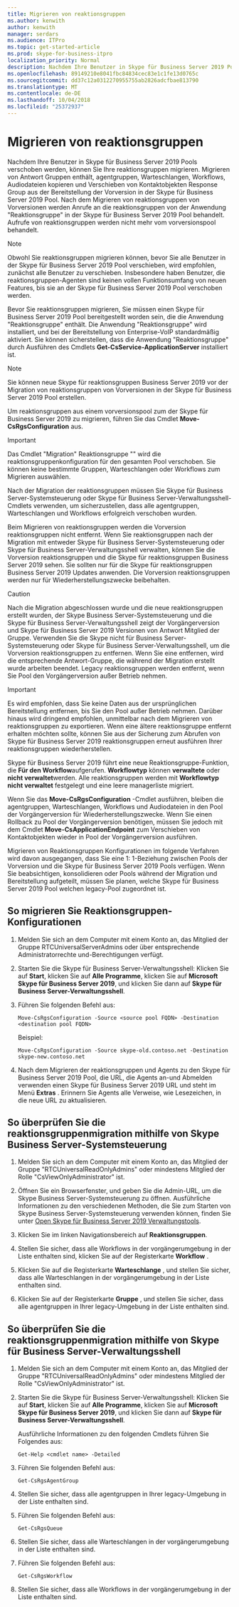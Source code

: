 ```yaml
---
title: Migrieren von reaktionsgruppen
ms.author: kenwith
author: kenwith
manager: serdars
ms.audience: ITPro
ms.topic: get-started-article
ms.prod: skype-for-business-itpro
localization_priority: Normal
description: Nachdem Ihre Benutzer in Skype für Business Server 2019 Pools verschoben werden, können Sie Ihre reaktionsgruppen migrieren. Migrieren von Antwort Gruppen enthält, agentgruppen, Warteschlangen, Workflows, Audiodateien kopieren und Verschieben von Kontaktobjekten Response Group aus der Bereitstellung der Vorversion in der Skype für Business Server 2019 Pool. Nach dem Migrieren von reaktionsgruppen von Vorversionen werden Anrufe an die reaktionsgruppen von der Anwendung "Reaktionsgruppe" in der Skype für Business Server 2019 Pool behandelt. Aufrufe von reaktionsgruppen werden nicht mehr vom vorversionspool behandelt.
ms.openlocfilehash: 89149210e8041fbc84834cec83e1c1fe13d0765c
ms.sourcegitcommit: dd37c12a0312270955755ab2826adcfbae813790
ms.translationtype: MT
ms.contentlocale: de-DE
ms.lasthandoff: 10/04/2018
ms.locfileid: "25372937"
---
```

# <a name="migrate-response-groups"></a>Migrieren von reaktionsgruppen

Nachdem Ihre Benutzer in Skype für Business Server 2019 Pools verschoben werden, können Sie Ihre reaktionsgruppen migrieren. Migrieren von Antwort Gruppen enthält, agentgruppen, Warteschlangen, Workflows, Audiodateien kopieren und Verschieben von Kontaktobjekten Response Group aus der Bereitstellung der Vorversion in der Skype für Business Server 2019 Pool. Nach dem Migrieren von reaktionsgruppen von Vorversionen werden Anrufe an die reaktionsgruppen von der Anwendung "Reaktionsgruppe" in der Skype für Business Server 2019 Pool behandelt. Aufrufe von reaktionsgruppen werden nicht mehr vom vorversionspool behandelt.
  
> [!NOTE]
> Obwohl Sie reaktionsgruppen migrieren können, bevor Sie alle Benutzer in der Skype für Business Server 2019 Pool verschieben, wird empfohlen, zunächst alle Benutzer zu verschieben. Insbesondere haben Benutzer, die reaktionsgruppen-Agenten sind keinen vollen Funktionsumfang von neuen Features, bis sie an der Skype für Business Server 2019 Pool verschoben werden. 
  
Bevor Sie reaktionsgruppen migrieren, Sie müssen einen Skype für Business Server 2019 Pool bereitgestellt worden sein, die die Anwendung "Reaktionsgruppe" enthält. Die Anwendung "Reaktionsgruppe" wird installiert, und bei der Bereitstellung von Enterprise-VoIP standardmäßig aktiviert. Sie können sicherstellen, dass die Anwendung "Reaktionsgruppe" durch Ausführen des Cmdlets **Get-CsService-ApplicationServer** installiert ist. 
  
> [!NOTE]
> Sie können neue Skype für reaktionsgruppen Business Server 2019 vor der Migration von reaktionsgruppen von Vorversionen in der Skype für Business Server 2019 Pool erstellen. 
  
Um reaktionsgruppen aus einem vorversionspool zum der Skype für Business Server 2019 zu migrieren, führen Sie das Cmdlet **Move-CsRgsConfiguration** aus. 
  
> [!IMPORTANT]
> Das Cmdlet "Migration" Reaktionsgruppe "" wird die reaktionsgruppenkonfiguration für den gesamten Pool verschoben. Sie können keine bestimmte Gruppen, Warteschlangen oder Workflows zum Migrieren auswählen. 
  
Nach der Migration der reaktionsgruppen müssen Sie Skype für Business Server-Systemsteuerung oder Skype für Business Server-Verwaltungsshell-Cmdlets verwenden, um sicherzustellen, dass alle agentgruppen, Warteschlangen und Workflows erfolgreich verschoben wurden. 
  
Beim Migrieren von reaktionsgruppen werden die Vorversion reaktionsgruppen nicht entfernt. Wenn Sie reaktionsgruppen nach der Migration mit entweder Skype für Business Server-Systemsteuerung oder Skype für Business Server-Verwaltungsshell verwalten, können Sie die Vorversion reaktionsgruppen und die Skype für reaktionsgruppen Business Server 2019 sehen. Sie sollten nur für die Skype für reaktionsgruppen Business Server 2019 Updates anwenden. Die Vorversion reaktionsgruppen werden nur für Wiederherstellungszwecke beibehalten. 
  
> [!CAUTION]
> Nach die Migration abgeschlossen wurde und die neue reaktionsgruppen erstellt wurden, der Skype Business Server-Systemsteuerung und die Skype für Business Server-Verwaltungsshell zeigt der Vorgängerversion und Skype für Business Server 2019 Versionen von Antwort Mitglied der Gruppe. Verwenden Sie die Skype nicht für Business Server-Systemsteuerung oder Skype für Business Server-Verwaltungsshell, um die Vorversion reaktionsgruppen zu entfernen. Wenn Sie eine entfernen, wird die entsprechende Antwort-Gruppe, die während der Migration erstellt wurde arbeiten beendet. Legacy reaktionsgruppen werden entfernt, wenn Sie Pool den Vorgängerversion außer Betrieb nehmen. 
  
> [!IMPORTANT]
> Es wird empfohlen, dass Sie keine Daten aus der ursprünglichen Bereitstellung entfernen, bis Sie den Pool außer Betrieb nehmen. Darüber hinaus wird dringend empfohlen, unmittelbar nach dem Migrieren von reaktionsgruppen zu exportieren. Wenn eine ältere reaktionsgruppe entfernt erhalten möchten sollte, können Sie aus der Sicherung zum Abrufen von Skype für Business Server 2019 reaktionsgruppen erneut ausführen Ihrer reaktionsgruppen wiederherstellen. 
  
Skype für Business Server 2019 führt eine neue Reaktionsgruppe-Funktion, die **Für den Workflow**aufgerufen. **Workflowtyp** können **verwaltete** oder **nicht verwaltet**werden. Alle reaktionsgruppen werden mit **Workflowtyp** **nicht verwaltet** festgelegt und eine leere managerliste migriert. 
  
Wenn Sie das **Move-CsRgsConfiguration** -Cmdlet ausführen, bleiben die agentgruppen, Warteschlangen, Workflows und Audiodateien in den Pool der Vorgängerversion für Wiederherstellungszwecke. Wenn Sie einen Rollback zu Pool der Vorgängerversion benötigen, müssen Sie jedoch mit dem Cmdlet **Move-CsApplicationEndpoint** zum Verschieben von Kontaktobjekten wieder in Pool der Vorgängerversion ausführen. 
  
Migrieren von Reaktionsgruppen Konfigurationen im folgende Verfahren wird davon ausgegangen, dass Sie eine 1: 1-Beziehung zwischen Pools der Vorversion und die Skype für Business Server 2019 Pools verfügen. Wenn Sie beabsichtigen, konsolidieren oder Pools während der Migration und Bereitstellung aufgeteilt, müssen Sie planen, welche Skype für Business Server 2019 Pool welchen legacy-Pool zugeordnet ist.
  
## <a name="to-migrate-response-group-configurations"></a>So migrieren Sie Reaktionsgruppen-Konfigurationen

1. Melden Sie sich an dem Computer mit einem Konto an, das Mitglied der Gruppe RTCUniversalServerAdmins oder über entsprechende Administratorrechte und-Berechtigungen verfügt.
    
2. Starten Sie die Skype für Business Server-Verwaltungsshell: Klicken Sie auf **Start**, klicken Sie auf **Alle Programme**, klicken Sie auf **Microsoft Skype für Business Server 2019**, und klicken Sie dann auf **Skype für Business Server-Verwaltungsshell**.
    
3. Führen Sie folgenden Befehl aus:
    
   ```
   Move-CsRgsConfiguration -Source <source pool FQDN> -Destination <destination pool FQDN>
   ```

    Beispiel:
    
   ```
   Move-CsRgsConfiguration -Source skype-old.contoso.net -Destination skype-new.contoso.net
   ```

4. Nach dem Migrieren der reaktionsgruppen und Agents zu den Skype für Business Server 2019 Pool, die URL, die Agents an-und Abmelden verwenden einen Skype für Business Server 2019 URL und steht im Menü **Extras** . Erinnern Sie Agents alle Verweise, wie Lesezeichen, in die neue URL zu aktualisieren. 
    
## <a name="to-verify-response-group-migration-by-using-skype-for-business-server-control-panel"></a>So überprüfen Sie die reaktionsgruppenmigration mithilfe von Skype Business Server-Systemsteuerung

1. Melden Sie sich an dem Computer mit einem Konto an, das Mitglied der Gruppe "RTCUniversalReadOnlyAdmins" oder mindestens Mitglied der Rolle "CsViewOnlyAdministrator" ist.
    
2. Öffnen Sie ein Browserfenster, und geben Sie die Admin-URL, um die Skype Business Server-Systemsteuerung zu öffnen. Ausführliche Informationen zu den verschiedenen Methoden, die Sie zum Starten von Skype Business Server-Systemsteuerung verwenden können, finden Sie unter [Open Skype für Business Server 2019 Verwaltungstools](https://technet.microsoft.com/en-us/library/gg195741(v=ocs.15).aspx). 
    <!-- The above link points to un-rebranded 2013 content we will need to discuss rebrand or bring forward -->
3. Klicken Sie im linken Navigationsbereich auf **Reaktionsgruppen**.
    
4. Stellen Sie sicher, dass alle Workflows in der vorgängerumgebung in der Liste enthalten sind, klicken Sie auf der Registerkarte **Workflow** . 
    
5. Klicken Sie auf die Registerkarte **Warteschlange** , und stellen Sie sicher, dass alle Warteschlangen in der vorgängerumgebung in der Liste enthalten sind. 
    
6. Klicken Sie auf der Registerkarte **Gruppe** , und stellen Sie sicher, dass alle agentgruppen in Ihrer legacy-Umgebung in der Liste enthalten sind. 
    
## <a name="to-verify-response-group-migration-by-using-skype-for-business-server-management-shell"></a>So überprüfen Sie die reaktionsgruppenmigration mithilfe von Skype für Business Server-Verwaltungsshell

1. Melden Sie sich an dem Computer mit einem Konto an, das Mitglied der Gruppe "RTCUniversalReadOnlyAdmins" oder mindestens Mitglied der Rolle "CsViewOnlyAdministrator" ist.
    
2. Starten Sie die Skype für Business Server-Verwaltungsshell: Klicken Sie auf **Start**, klicken Sie auf **Alle Programme**, klicken Sie auf **Microsoft Skype für Business Server 2019**, und klicken Sie dann auf **Skype für Business Server-Verwaltungsshell**.
    
    Ausführliche Informationen zu den folgenden Cmdlets führen Sie Folgendes aus:
    
   ```
   Get-Help <cmdlet name> -Detailed
   ```

3. Führen Sie folgenden Befehl aus:
    
   ```
   Get-CsRgsAgentGroup
   ```

4. Stellen Sie sicher, dass alle agentgruppen in Ihrer legacy-Umgebung in der Liste enthalten sind.
    
5. Führen Sie folgenden Befehl aus:
    
   ```
   Get-CsRgsQueue
   ```

6. Stellen Sie sicher, dass alle Warteschlangen in der vorgängerumgebung in der Liste enthalten sind.
    
7. Führen Sie folgenden Befehl aus:
    
   ```
   Get-CsRgsWorkflow
   ```

8. Stellen Sie sicher, dass alle Workflows in der vorgängerumgebung in der Liste enthalten sind.
    

